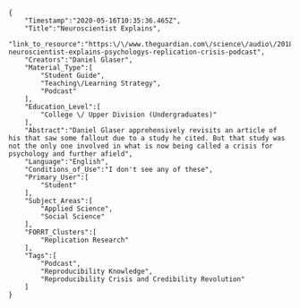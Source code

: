 
    {
        "Timestamp":"2020-05-16T10:35:36.465Z",
        "Title":"Neuroscientist Explains",
        "link_to_resource":"https:\/\/www.theguardian.com\/science\/audio\/2018\/mar\/19\/a-neuroscientist-explains-psychologys-replication-crisis-podcast",
        "Creators":"Daniel Glaser",
        "Material_Type":[
            "Student Guide",
            "Teaching\/Learning Strategy",
            "Podcast"
        ],
        "Education_Level":[
            "College \/ Upper Division (Undergraduates)"
        ],
        "Abstract":"Daniel Glaser apprehensively revisits an article of his that saw some fallout due to a study he cited. But that study was not the only one involved in what is now being called a crisis for psychology and further afield",
        "Language":"English",
        "Conditions_of_Use":"I don't see any of these",
        "Primary_User":[
            "Student"
        ],
        "Subject_Areas":[
            "Applied Science",
            "Social Science"
        ],
        "FORRT_Clusters":[
            "Replication Research"
        ],
        "Tags":[
            "Podcast",
            "Reproducibility Knowledge",
            "Reproducibility Crisis and Credibility Revolution"
        ]
    }
